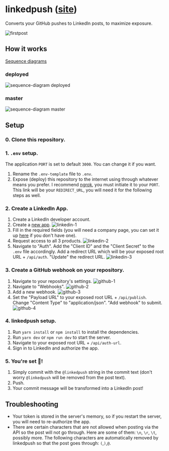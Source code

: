 # linkedpush ([site](https://linkedpush.herokuapp.com/))

Converts your GitHub pushes to LinkedIn posts, to maximize exposure.

![firstpost](https://user-images.githubusercontent.com/37946988/198857559-c0541459-9729-4da4-ba6c-a0ec81cf7878.png)

## How it works

[Sequence diagrams](https://www.figma.com/file/KCPxw3HuMQmCsTS3MwhgaZ/linkedpush?node-id=0%3A1)

### deployed

![sequence-diagram deployed](https://user-images.githubusercontent.com/37946988/198400941-deed3afc-2c33-44cc-92bb-eea705c6f9a7.png)

### master

![sequence-diagram master](https://user-images.githubusercontent.com/37946988/196039623-5bc97e03-4ad2-4800-8354-ad84c42a4c0b.JPG)

## Setup

### 0. Clone this repository.

### 1. `.env` setup.

The application `PORT` is set to default `3000`. You can change it if you want.

1. Rename the `.env-template` file to `.env`.
2. Expose (deploy) this repository to the internet using through whatever means you prefer. I recommend [ngrok](https://ngrok.com/), you must initiate it to your `PORT`. This link will be your `REDIRECT_URL`, you will need it for the following steps as well.

### 2. Create a LinkedIn App.

1. Create a LinkedIn developer account.
2. Create a [new app](https://www.linkedin.com/developers/apps).
   ![linkedin-1](https://user-images.githubusercontent.com/37946988/196014978-47752272-380f-4d26-8c94-f5ff9efbc0d1.png)
3. Fill in the required fields (you will need a company page, you can set it up [here](https://www.linkedin.com/company/setup/new/) if you don't have one).
4. Request access to all 3 products.
   ![linkedin-2](https://user-images.githubusercontent.com/37946988/196014993-5cf8b017-79a5-4fb8-9ca7-5576130490c9.png)
5. Navigate to "Auth". Add the "Client ID" and the "Client Secret" to the `.env` file accordingly. Add a redirect URL which will be your exposed root URL + `/api/auth`. "Update" the redirect URL.
   ![linkedin-3](https://user-images.githubusercontent.com/37946988/196014998-bdedeb8b-7579-4143-b452-7061cacc1cf4.png)

### 3. Create a GitHub webhook on your repository.

1. Navigate to your repository's settings.
   ![github-1](https://user-images.githubusercontent.com/37946988/196015015-a153509a-c871-4b7f-971c-da3c32736fe0.png)
2. Navigate to "Webhooks".
   ![github-2](https://user-images.githubusercontent.com/37946988/196015021-ed12b6ed-92dd-4e34-940a-0fc561a6fb35.png)
3. Add a new webhook.
   ![github-3](https://user-images.githubusercontent.com/37946988/196015025-58602a5c-734e-48b0-a5a6-338070bd3246.png)
4. Set the "Payload URL" to your exposed root URL + `/api/publish`. Change "Content Type" to "application/json". "Add webhook" to submit.
   ![github-4](https://user-images.githubusercontent.com/37946988/196016752-ec1ddc46-6deb-466d-9faa-99230929d032.png)

### 4. linkedpush setup.

1. Run `yarn install` or `npm install` to install the dependencies.
2. Run `yarn dev` or `npm run dev` to start the server.
3. Navigate to your exposed root URL + `/api/auth-url`.
4. Sign in to LinkedIn and authorize the app.

### 5. You're set 🥳!

1. Simply commit with the `@linkedpush` string in the commit text (don't worry `@linkedpush` will be removed from the post text).
2. Push.
3. Your commit message will be transformed into a LinkedIn post!

## Troubleshooting

- Your token is stored in the server's memory, so if you restart the server, you will need to re-authorize the app.
- There are certain characters that are not allowed when posting via the API so the post will not go through. Here are some of them: `\n`, `\r`, `\t`, possibly more. The following characters are automatically removed by linkedpush so that the post goes through: `(`,`)`,`@`.

